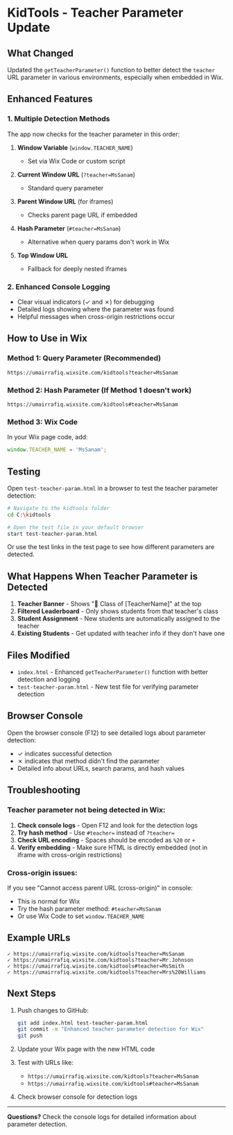 # KidTools - Teacher Parameter Update

## What Changed

Updated the `getTeacherParameter()` function to better detect the `teacher` URL parameter in various environments, especially when embedded in Wix.

## Enhanced Features

### 1. **Multiple Detection Methods**
The app now checks for the teacher parameter in this order:

1. **Window Variable** (`window.TEACHER_NAME`)
   - Set via Wix Code or custom script
   
2. **Current Window URL** (`?teacher=MsSanam`)
   - Standard query parameter
   
3. **Parent Window URL** (for iframes)
   - Checks parent page URL if embedded
   
4. **Hash Parameter** (`#teacher=MsSanam`)
   - Alternative when query params don't work in Wix
   
5. **Top Window URL**
   - Fallback for deeply nested iframes

### 2. **Enhanced Console Logging**
- Clear visual indicators (✓ and ✗) for debugging
- Detailed logs showing where the parameter was found
- Helpful messages when cross-origin restrictions occur

## How to Use in Wix

### Method 1: Query Parameter (Recommended)
```
https://umairrafiq.wixsite.com/kidtools?teacher=MsSanam
```

### Method 2: Hash Parameter (If Method 1 doesn't work)
```
https://umairrafiq.wixsite.com/kidtools#teacher=MsSanam
```

### Method 3: Wix Code
In your Wix page code, add:
```javascript
window.TEACHER_NAME = 'MsSanam';
```

## Testing

Open `test-teacher-param.html` in a browser to test the teacher parameter detection:

```bash
# Navigate to the kidtools folder
cd C:\kidtools

# Open the test file in your default browser
start test-teacher-param.html
```

Or use the test links in the test page to see how different parameters are detected.

## What Happens When Teacher Parameter is Detected

1. **Teacher Banner** - Shows "🏫 Class of [TeacherName]" at the top
2. **Filtered Leaderboard** - Only shows students from that teacher's class
3. **Student Assignment** - New students are automatically assigned to the teacher
4. **Existing Students** - Get updated with teacher info if they don't have one

## Files Modified

- `index.html` - Enhanced `getTeacherParameter()` function with better detection and logging
- `test-teacher-param.html` - New test file for verifying parameter detection

## Browser Console

Open the browser console (F12) to see detailed logs about parameter detection:

- ✓ indicates successful detection
- ✗ indicates that method didn't find the parameter
- Detailed info about URLs, search params, and hash values

## Troubleshooting

### Teacher parameter not being detected in Wix:

1. **Check console logs** - Open F12 and look for the detection logs
2. **Try hash method** - Use `#teacher=` instead of `?teacher=`
3. **Check URL encoding** - Spaces should be encoded as `%20` or `+`
4. **Verify embedding** - Make sure HTML is directly embedded (not in iframe with cross-origin restrictions)

### Cross-origin issues:

If you see "Cannot access parent URL (cross-origin)" in console:
- This is normal for Wix
- Try the hash parameter method: `#teacher=MsSanam`
- Or use Wix Code to set `window.TEACHER_NAME`

## Example URLs

```
✓ https://umairrafiq.wixsite.com/kidtools?teacher=MsSanam
✓ https://umairrafiq.wixsite.com/kidtools?teacher=Mr.Johnson
✓ https://umairrafiq.wixsite.com/kidtools#teacher=MsSmith
✓ https://umairrafiq.wixsite.com/kidtools?teacher=Mrs%20Williams
```

## Next Steps

1. Push changes to GitHub:
   ```bash
   git add index.html test-teacher-param.html
   git commit -m "Enhanced teacher parameter detection for Wix"
   git push
   ```

2. Update your Wix page with the new HTML code

3. Test with URLs like:
   - `https://umairrafiq.wixsite.com/kidtools?teacher=MsSanam`
   - `https://umairrafiq.wixsite.com/kidtools#teacher=MsSanam`

4. Check browser console for detection logs

---

**Questions?** Check the console logs for detailed information about parameter detection.
